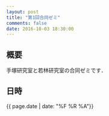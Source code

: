 ```yaml
---
layout: post
title: "第1回合同ゼミ"
comments: false
date: 2016-10-03 18:30:00
---
```


## 概要

手塚研究室と若林研究室の合同ゼミです．

## 日時

{{ page.date | date: "%F %R %A"}}


<!-- 
## 場所


## 発表者
 -->